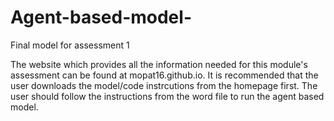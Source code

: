 # Agent-based-model-
Final model for assessment 1 

The website which provides all the information needed for this module's assessment can be found at mopat16.github.io. 
It is recommended that the user downloads the model/code instrcutions from the homepage first. The user should follow the instructions from the word file to run the agent based model. 

